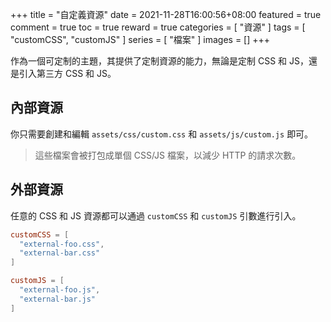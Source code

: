 +++
title = "自定義資源"
date = 2021-11-28T16:00:56+08:00
featured = true
comment = true
toc = true
reward = true
categories = [
  "資源"
]
tags = [
  "customCSS",
  "customJS"
]
series = [
  "檔案"
]
images = []
+++

作為一個可定制的主題，其提供了定制資源的能力，無論是定制 CSS 和 JS，還是引入第三方 CSS 和 JS。

<!--more-->

## 內部資源

你只需要創建和編輯 `assets/css/custom.css` 和 `assets/js/custom.js` 即可。

> 這些檔案會被打包成單個 CSS/JS 檔案，以減少 HTTP 的請求次數。

## 外部資源

任意的 CSS 和 JS 資源都可以通過 `customCSS` 和 `customJS` 引數進行引入。

```toml
customCSS = [
  "external-foo.css",
  "external-bar.css"
]

customJS = [
  "external-foo.js",
  "external-bar.js"
]
```
